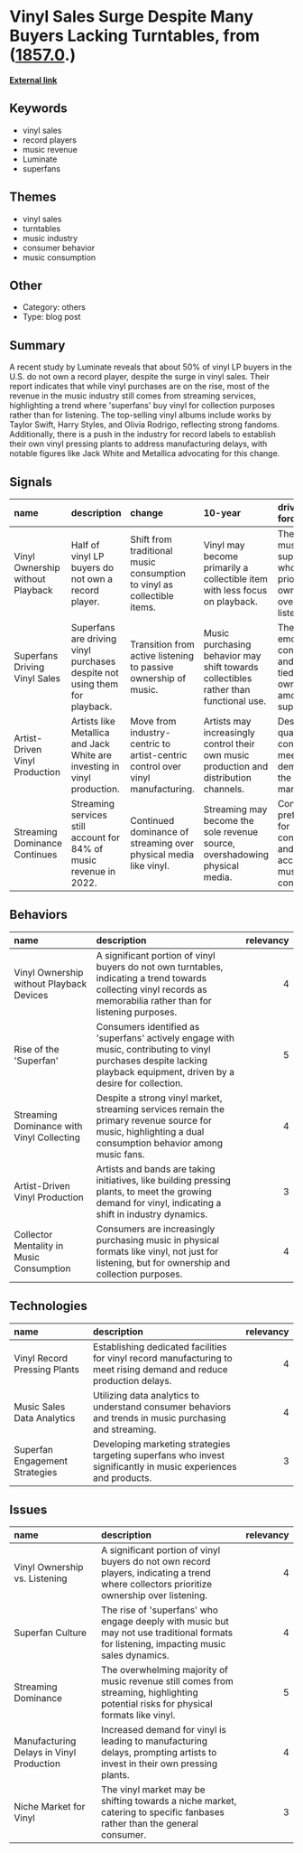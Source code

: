 # __Vinyl Sales Surge Despite Many Buyers Lacking Turntables__, from ([1857.0](https://kghosh.substack.com/p/1857.0).)

__[External link](https://consequence.net/2023/04/half-vinyl-buyers-record-player-study/)__



## Keywords

* vinyl sales
* record players
* music revenue
* Luminate
* superfans

## Themes

* vinyl sales
* turntables
* music industry
* consumer behavior
* music consumption

## Other

* Category: others
* Type: blog post

## Summary

A recent study by Luminate reveals that about 50% of vinyl LP buyers in the U.S. do not own a record player, despite the surge in vinyl sales. Their report indicates that while vinyl purchases are on the rise, most of the revenue in the music industry still comes from streaming services, highlighting a trend where 'superfans' buy vinyl for collection purposes rather than for listening. The top-selling vinyl albums include works by Taylor Swift, Harry Styles, and Olivia Rodrigo, reflecting strong fandoms. Additionally, there is a push in the industry for record labels to establish their own vinyl pressing plants to address manufacturing delays, with notable figures like Jack White and Metallica advocating for this change.

## Signals

| name                             | description                                                                | change                                                                         | 10-year                                                                                | driving-force                                                                  |   relevancy |
|:---------------------------------|:---------------------------------------------------------------------------|:-------------------------------------------------------------------------------|:---------------------------------------------------------------------------------------|:-------------------------------------------------------------------------------|------------:|
| Vinyl Ownership without Playback | Half of vinyl LP buyers do not own a record player.                        | Shift from traditional music consumption to vinyl as collectible items.        | Vinyl may become primarily a collectible item with less focus on playback.             | The rise of music superfans who prioritize ownership over listening.           |           4 |
| Superfans Driving Vinyl Sales    | Superfans are driving vinyl purchases despite not using them for playback. | Transition from active listening to passive ownership of music.                | Music purchasing behavior may shift towards collectibles rather than functional use.   | The emotional connection and identity tied to music ownership among superfans. |           4 |
| Artist-Driven Vinyl Production   | Artists like Metallica and Jack White are investing in vinyl production.   | Move from industry-centric to artist-centric control over vinyl manufacturing. | Artists may increasingly control their own music production and distribution channels. | Desire for quality control and meeting fan demand in the vinyl market.         |           3 |
| Streaming Dominance Continues    | Streaming services still account for 84% of music revenue in 2022.         | Continued dominance of streaming over physical media like vinyl.               | Streaming may become the sole revenue source, overshadowing physical media.            | Consumer preference for convenient and accessible music consumption.           |           5 |

## Behaviors

| name                                      | description                                                                                                                                                            |   relevancy |
|:------------------------------------------|:-----------------------------------------------------------------------------------------------------------------------------------------------------------------------|------------:|
| Vinyl Ownership without Playback Devices  | A significant portion of vinyl buyers do not own turntables, indicating a trend towards collecting vinyl records as memorabilia rather than for listening purposes.    |           4 |
| Rise of the 'Superfan'                    | Consumers identified as 'superfans' actively engage with music, contributing to vinyl purchases despite lacking playback equipment, driven by a desire for collection. |           5 |
| Streaming Dominance with Vinyl Collecting | Despite a strong vinyl market, streaming services remain the primary revenue source for music, highlighting a dual consumption behavior among music fans.              |           4 |
| Artist-Driven Vinyl Production            | Artists and bands are taking initiatives, like building pressing plants, to meet the growing demand for vinyl, indicating a shift in industry dynamics.                |           3 |
| Collector Mentality in Music Consumption  | Consumers are increasingly purchasing music in physical formats like vinyl, not just for listening, but for ownership and collection purposes.                         |           4 |

## Technologies

| name                           | description                                                                                                          |   relevancy |
|:-------------------------------|:---------------------------------------------------------------------------------------------------------------------|------------:|
| Vinyl Record Pressing Plants   | Establishing dedicated facilities for vinyl record manufacturing to meet rising demand and reduce production delays. |           4 |
| Music Sales Data Analytics     | Utilizing data analytics to understand consumer behaviors and trends in music purchasing and streaming.              |           4 |
| Superfan Engagement Strategies | Developing marketing strategies targeting superfans who invest significantly in music experiences and products.      |           3 |

## Issues

| name                                     | description                                                                                                                               |   relevancy |
|:-----------------------------------------|:------------------------------------------------------------------------------------------------------------------------------------------|------------:|
| Vinyl Ownership vs. Listening            | A significant portion of vinyl buyers do not own record players, indicating a trend where collectors prioritize ownership over listening. |           4 |
| Superfan Culture                         | The rise of 'superfans' who engage deeply with music but may not use traditional formats for listening, impacting music sales dynamics.   |           4 |
| Streaming Dominance                      | The overwhelming majority of music revenue still comes from streaming, highlighting potential risks for physical formats like vinyl.      |           5 |
| Manufacturing Delays in Vinyl Production | Increased demand for vinyl is leading to manufacturing delays, prompting artists to invest in their own pressing plants.                  |           4 |
| Niche Market for Vinyl                   | The vinyl market may be shifting towards a niche market, catering to specific fanbases rather than the general consumer.                  |           3 |